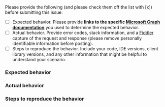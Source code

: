 <!-- Read me before you submit this issue

First off, thank you for taking the time to open this issue! We do appreciate it. Please bear with us if we don't get to this right away.

If this is a question about the Microsoft Graph service API, or a question about how to use this client library, please post your question to StackOverflow with the [microsoftgraph] tag.
https://stackoverflow.com/questions/tagged/microsoft-graph

This repo is for the Microsoft Graph .Net client library. Issues opened in this repo should only target this client library.

Before you open this issue, did you:
- Search the issues to determine whether someone already opened this issue?
- Search StackOverflow for an answer?
- Capture the repro steps and gather the information requested in the steps below to reproduce your scenario?
- Review the samples under github.com/microsoftgraph? They can help for some scenarios.
- Take a look at the functional tests in this repo? They may have an example for you. See the [functional tests](https://github.com/microsoftgraph/msgraph-sdk-dotnet/tree/dev/tests/Microsoft.Graph.Test/Requests/Functional)

-->

Please provide the following (and please check them off the list with [x]) before submitting this issue:
- [ ] Expected behavior. Please provide **links to the specific [Microsoft Graph documentation](https://developer.microsoft.com/en-us/graph/docs/concepts/overview)** you used to determine the expected behavior. 
- [ ] Actual behavior. Provide error codes, stack information, and a [Fiddler](http://www.telerik.com/fiddler) capture of the request and response (please remove personally identifiable information before posting).
- [ ] Steps to reproduce the behavior. Include your code, IDE versions, client library versions, and any other information that might be helpful to understand your scenario.

### Expected behavior




### Actual behavior




### Steps to reproduce the behavior




